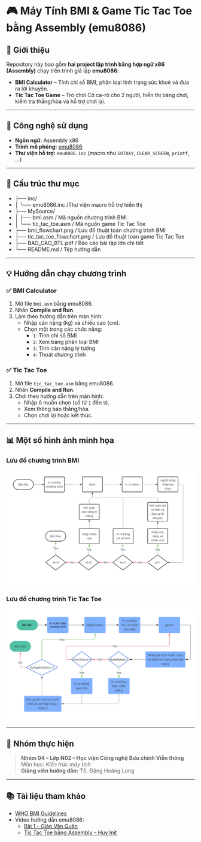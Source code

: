 # 🎮 Máy Tính BMI & Game Tic Tac Toe bằng Assembly (emu8086)

## 📝 Giới thiệu

Repository này bao gồm **hai project lập trình bằng hợp ngữ x86 (Assembly)** chạy trên trình giả lập **emu8086**:

- **BMI Calculator** – Tính chỉ số BMI, phân loại tình trạng sức khoẻ và đưa ra lời khuyên.
- **Tic Tac Toe Game** – Trò chơi Cờ ca-rô cho 2 người, hiển thị bảng chơi, kiểm tra thắng/hòa và hỗ trợ chơi lại.

---

## 📌 Công nghệ sử dụng

- **Ngôn ngữ:** Assembly x86
- **Trình mô phỏng:** [emu8086](http://www.emu8086.com/)
- **Thư viện hỗ trợ:** `emu8086.inc` (macro như `GOTOXY`, `CLEAR_SCREEN`, `printf`, ...)

---

## 📂 Cấu trúc thư mục

- ├── inc/
- │   └── emu8086.inc                /Thư viện macro hỗ trợ hiển thị
- ├── MySource/
- │   ├── bmi.asm                    / Mã nguồn chương trình BMI
- │   └── tic_tac_toe.asm            / Mã nguồn game Tic Tac Toe
- ├── bmi_flowchart.png              / Lưu đồ thuật toán chương trình BMI
- ├── tic_tac_toe_flowchart.png      / Lưu đồ thuật toán game Tic Tac Toe
- ├── BAO_CAO_BTL.pdf                / Báo cáo bài tập lớn chi tiết
- └── README.md                      / Tệp hướng dẫn

---

## 💡 Hướng dẫn chạy chương trình

### ✅ BMI Calculator

1. Mở file `bmi.asm` bằng emu8086.
2. Nhấn **Compile and Run**.
3. Làm theo hướng dẫn trên màn hình:
   - Nhập cân nặng (kg) và chiều cao (cm).
   - Chọn một trong các chức năng:
     - `1`: Tính chỉ số BMI
     - `2`: Xem bảng phân loại BMI
     - `3`: Tính cân nặng lý tưởng
     - `4`: Thoát chương trình

### ✅ Tic Tac Toe

1. Mở file `tic_tac_toe.asm` bằng emu8086.
2. Nhấn **Compile and Run**.
3. Chơi theo hướng dẫn trên màn hình:
   - Nhập ô muốn chọn (số từ `1` đến `9`).
   - Xem thông báo thắng/hòa.
   - Chọn chơi lại hoặc kết thúc.

---

## 📊 Một số hình ảnh minh họa

### Lưu đồ chương trình BMI
![BMI Flowchart](bmi_flowchart.png)

### Lưu đồ chương trình Tic Tac Toe
![Tic Tac Toe Flowchart](tic_tac_toe_flowchart.png)

---

## 👥 Nhóm thực hiện

> **Nhóm 04 – Lớp N02 – Học viện Công nghệ Bưu chính Viễn thông**  
> Môn học: *Kiến trúc máy tính*  
> **Giảng viên hướng dẫn:** TS. Đặng Hoàng Long

---

## 📚 Tài liệu tham khảo

- [WHO BMI Guidelines](https://iris.who.int/handle/10665/37003)
- Video hướng dẫn emu8086:
  - [Bài 1 – Giáp Văn Quân](https://www.youtube.com/watch?v=joGVfLfGRk8)
  - [Tic Tac Toe bằng Assembly – Huy Init](https://www.youtube.com/watch?v=mgZ5goJkDWI)

